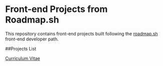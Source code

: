 # Front-end Projects from Roadmap.sh

This repository contains front-end projects built following the [roadmap.sh](https://roadmap.sh/) front-end developer path.

##Projects List
<p align="left">
  <a href='https://roadmap.sh/projects/single-page-cv'>Curriculum Vitae</a>
</p>

